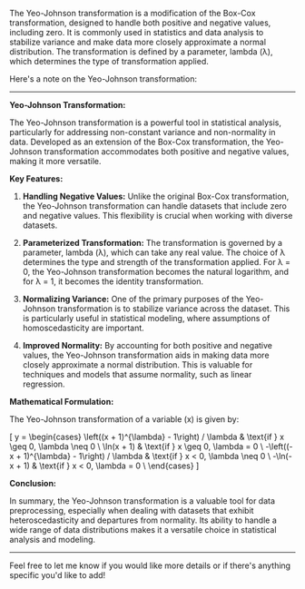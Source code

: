 The Yeo-Johnson transformation is a modification of the Box-Cox transformation, designed to handle both positive and negative values, including zero. It is commonly used in statistics and data analysis to stabilize variance and make data more closely approximate a normal distribution. The transformation is defined by a parameter, lambda (λ), which determines the type of transformation applied.

Here's a note on the Yeo-Johnson transformation:

---

**Yeo-Johnson Transformation:**

The Yeo-Johnson transformation is a powerful tool in statistical analysis, particularly for addressing non-constant variance and non-normality in data. Developed as an extension of the Box-Cox transformation, the Yeo-Johnson transformation accommodates both positive and negative values, making it more versatile.

**Key Features:**

1. **Handling Negative Values:**
   Unlike the original Box-Cox transformation, the Yeo-Johnson transformation can handle datasets that include zero and negative values. This flexibility is crucial when working with diverse datasets.

2. **Parameterized Transformation:**
   The transformation is governed by a parameter, lambda (λ), which can take any real value. The choice of λ determines the type and strength of the transformation applied. For λ = 0, the Yeo-Johnson transformation becomes the natural logarithm, and for λ = 1, it becomes the identity transformation.

3. **Normalizing Variance:**
   One of the primary purposes of the Yeo-Johnson transformation is to stabilize variance across the dataset. This is particularly useful in statistical modeling, where assumptions of homoscedasticity are important.

4. **Improved Normality:**
   By accounting for both positive and negative values, the Yeo-Johnson transformation aids in making data more closely approximate a normal distribution. This is valuable for techniques and models that assume normality, such as linear regression.

**Mathematical Formulation:**

The Yeo-Johnson transformation of a variable \(x\) is given by:

\[ y =
\begin{cases}
\left((x + 1)^{\lambda} - 1\right) / \lambda & \text{if } x \geq 0, \lambda \neq 0 \\
\ln(x + 1) & \text{if } x \geq 0, \lambda = 0 \\
-\left((-x + 1)^{\lambda} - 1\right) / \lambda & \text{if } x < 0, \lambda \neq 0 \\
-\ln(-x + 1) & \text{if } x < 0, \lambda = 0 \\
\end{cases}
\]

**Conclusion:**

In summary, the Yeo-Johnson transformation is a valuable tool for data preprocessing, especially when dealing with datasets that exhibit heteroscedasticity and departures from normality. Its ability to handle a wide range of data distributions makes it a versatile choice in statistical analysis and modeling.

---

Feel free to let me know if you would like more details or if there's anything specific you'd like to add!